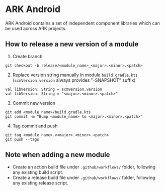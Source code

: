 # **ARK Android**

ARK Android contains a set of independent component libraries which can be used across ARK projects.

## How to release a new version of a module

1. Create branch
```
git checkout -b release/<module_name>_<major>.<minor>.<patch>
```
2. Replace version string manually in module `build.gradle.kts` (`scmVersion.version` always provides "-SNAPSHOT" suffix)
```
val libVersion: String = scmVersion.version
val libVersion: String = "<major>.<minor>.<patch>"
```
3. Commit new version
```
git add <module_name>/build.gradle.kts
git commit -m "Bump <module_name> to <major>.<minor>.<patch>"
```
4. Tag commit and push
```
git tag <module_name>.v<major>.<minor>.<patch>
git push --tags
```

## Note when adding a new module

- Create an action build file under `.github/workflows/` folder, following any existing build script.
- Create a release build file under `.github/workflows/` folder, following any existing release script.

